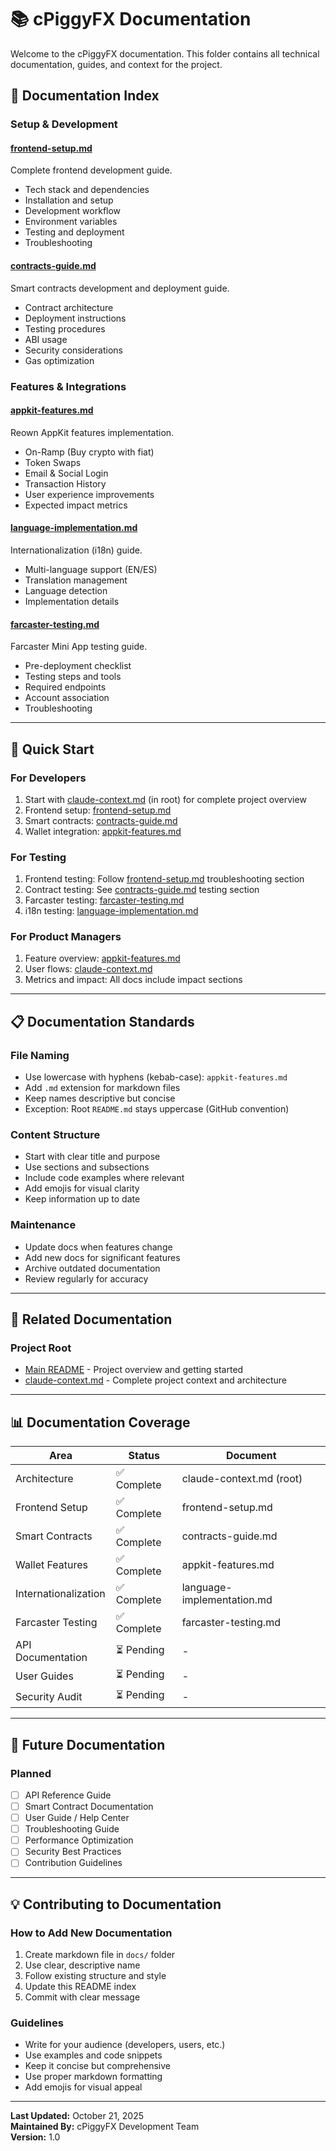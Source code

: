 # 📚 cPiggyFX Documentation

Welcome to the cPiggyFX documentation. This folder contains all technical documentation, guides, and context for the project.

## 📖 Documentation Index

### Setup & Development

#### [frontend-setup.md](./frontend-setup.md)
Complete frontend development guide.
- Tech stack and dependencies
- Installation and setup
- Development workflow
- Environment variables
- Testing and deployment
- Troubleshooting

#### [contracts-guide.md](./contracts-guide.md)
Smart contracts development and deployment guide.
- Contract architecture
- Deployment instructions
- Testing procedures
- ABI usage
- Security considerations
- Gas optimization

### Features & Integrations

#### [appkit-features.md](./appkit-features.md)
Reown AppKit features implementation.
- On-Ramp (Buy crypto with fiat)
- Token Swaps
- Email & Social Login
- Transaction History
- User experience improvements
- Expected impact metrics

#### [language-implementation.md](./language-implementation.md)
Internationalization (i18n) guide.
- Multi-language support (EN/ES)
- Translation management
- Language detection
- Implementation details

#### [farcaster-testing.md](./farcaster-testing.md)
Farcaster Mini App testing guide.
- Pre-deployment checklist
- Testing steps and tools
- Required endpoints
- Account association
- Troubleshooting

---

## 🚀 Quick Start

### For Developers
1. Start with [claude-context.md](../claude-context.md) (in root) for complete project overview
2. Frontend setup: [frontend-setup.md](./frontend-setup.md)
3. Smart contracts: [contracts-guide.md](./contracts-guide.md)
4. Wallet integration: [appkit-features.md](./appkit-features.md)

### For Testing
1. Frontend testing: Follow [frontend-setup.md](./frontend-setup.md) troubleshooting section
2. Contract testing: See [contracts-guide.md](./contracts-guide.md) testing section
3. Farcaster testing: [farcaster-testing.md](./farcaster-testing.md)
4. i18n testing: [language-implementation.md](./language-implementation.md)

### For Product Managers
1. Feature overview: [appkit-features.md](./appkit-features.md)
2. User flows: [claude-context.md](../claude-context.md)
3. Metrics and impact: All docs include impact sections

---

## 📋 Documentation Standards

### File Naming
- Use lowercase with hyphens (kebab-case): `appkit-features.md`
- Add `.md` extension for markdown files
- Keep names descriptive but concise
- Exception: Root `README.md` stays uppercase (GitHub convention)

### Content Structure
- Start with clear title and purpose
- Use sections and subsections
- Include code examples where relevant
- Add emojis for visual clarity
- Keep information up to date

### Maintenance
- Update docs when features change
- Add new docs for significant features
- Archive outdated documentation
- Review regularly for accuracy

---

## 🔗 Related Documentation

### Project Root
- [Main README](../README.md) - Project overview and getting started
- [claude-context.md](../claude-context.md) - Complete project context and architecture

---

## 📊 Documentation Coverage

| Area | Status | Document |
|------|--------|----------|
| Architecture | ✅ Complete | claude-context.md (root) |
| Frontend Setup | ✅ Complete | frontend-setup.md |
| Smart Contracts | ✅ Complete | contracts-guide.md |
| Wallet Features | ✅ Complete | appkit-features.md |
| Internationalization | ✅ Complete | language-implementation.md |
| Farcaster Testing | ✅ Complete | farcaster-testing.md |
| API Documentation | ⏳ Pending | - |
| User Guides | ⏳ Pending | - |
| Security Audit | ⏳ Pending | - |

---

## 🎯 Future Documentation

### Planned
- [ ] API Reference Guide
- [ ] Smart Contract Documentation
- [ ] User Guide / Help Center
- [ ] Troubleshooting Guide
- [ ] Performance Optimization
- [ ] Security Best Practices
- [ ] Contribution Guidelines

---

## 💡 Contributing to Documentation

### How to Add New Documentation
1. Create markdown file in `docs/` folder
2. Use clear, descriptive name
3. Follow existing structure and style
4. Update this README index
5. Commit with clear message

### Guidelines
- Write for your audience (developers, users, etc.)
- Use examples and code snippets
- Keep it concise but comprehensive
- Use proper markdown formatting
- Add emojis for visual appeal

---

**Last Updated:** October 21, 2025  
**Maintained By:** cPiggyFX Development Team  
**Version:** 1.0

